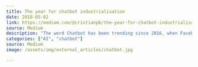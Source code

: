 ```yaml
---
title: The year for chatbot industrialisation
date: 2018-05-02
link: https://medium.com/@cristianpb/the-year-for-chatbot-industrialisation-a1cfbfa6391e
source: Medium
description: "The word Chatbot has been trending since 2016, when Facebook launched their messenger bots, and since then we’ve seen an increased interest in developing this new way of interaction with the technology."
categories: ["AI", "chatbot"]
source: Medium
image: /assets/img/external_articles/chatbot.jpg

---
```

